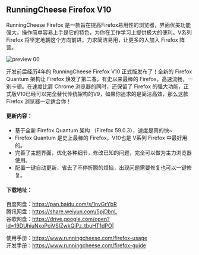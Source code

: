 ## RunningCheese Firefox V10

RunningCheese Firefox 是一款旨在提高Firefox易用性的浏览器，界面优美功能强大，操作简单容易上手是它的特色，为你在工作学习上提供极大的便利。V系列Firefox 将坚定地朝这个方向前进，力求简洁易用，让更多的人加入 Firefox 阵营。

![preview 00](https://raw.githubusercontent.com/runningcheese/RunningCheese-Firefox/master/Screenshots/0.jpg)

开发前后经历4年的 RunningCheese Firefox V10 正式版发布了！全新的 Firefox Quantum 架构让 Firefox 焕发了第二春，有史以来最棒的 Firefox，高速流畅，一别卡顿。在速度比肩 Chrome 浏览器的同时，还保留了 Firefox 的强大功能，正式版V10已经可以完全替代传统架构的V9，如果你追求的是简洁高效，那么这款 Firefox 浏览器一定适合你！

#### 更新内容：
* 基于全新 Firefox Quantum 架构 （Firefox 59.0.3），速度是真的快~
* Firefox Quantum 是史上最棒的 Firefox，V10也是 V系列 Firefox 中最好用的。
* 完善了主题界面，优化各种细节，修改已知的问题，完全可以做为主力浏览器使用。
* 配置一键自动更新，省去了不停折腾的烦恼，出现问题需要修复也可以一键修复。

#### 下载地址：
百度网盘：https://pan.baidu.com/s/1nvGrYbR    
腾讯网盘：https://share.weiyun.com/5pjDbnL    
谷歌网盘：https://drive.google.com/open?id=19DUhiuNxoPciVSIZwkQjPz_tbuHT1dPO| 

使用手册：https://www.runningcheese.com/firefox-usage  
开发手册：https://www.runningcheese.com/firefox-guide


